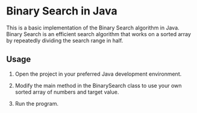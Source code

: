 # Binary Search in Java

This is a basic implementation of the Binary Search algorithm in Java. Binary Search is an efficient search algorithm that works on a sorted array by repeatedly dividing the search range in half.

## Usage

1. Open the project in your preferred Java development environment.

2. Modify the main method in the BinarySearch class to use your own sorted array of numbers and target value.

3. Run the program.
